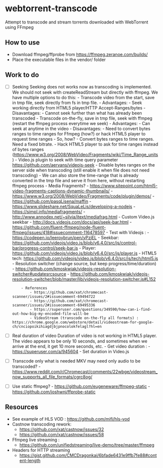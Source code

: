 # webtorrent-transcode
Attempt to transcode and stream torrents downloaded with WebTorrent using FFmpeg

## How to use

- Download ffmpeg/ffprobe from https://ffmpeg.zeranoe.com/builds/
- Place the executable files in the vendor/ folder

## Work to do

- [ ] Seeking
      Seeking does not works now as transcoding is implemented.
      We should not seek with createReadStream but directly with ffmpeg.
      We have multiple options to do this:
      - Transcode video from the start, save in tmp file, seek directly from fs in tmp file.
          - Advantages:
              - Seek working directly from HTML5 player/HTTP Accept-Ranges/bytes
          - Disavantages:
              - Cannot seek further than what has already been transcoded
      - Transcode on-the-fly, save in tmp file, seek with ffmpeg (restart the ffmpeg process everytime we seek)
          - Advantages:
              - Can seek at anytime in the video
          - Disavantages:
              - Need to convert bytes ranges to time ranges for Ffmpeg (how?) or hack HTML5 player to request time ranges
          - So, how?
              - Convert bytes ranges to time ranges. Need a fixed bitrate.
              - Hack HTML5 player to ask for time ranges instead of bytes ranges (https://www.w3.org/2008/WebVideo/Fragments/wiki/Time_Range_units)
                  - Video.js plugin to seek with time query parameter https://github.com/aervans/videojs-seek
                  - Disable bytes ranges on the server side when transcoding (still enable it when file does not need transcoding)
              - We can also store the time-range that is already converted in the tmp file and serve it from here, without restarting ffmpeg process
              - Media Fragments?
                  - https://www.sitepoint.com/html5-video-fragments-captions-dynamic-thumbnails/
                  - https://www.w3.org/2008/WebVideo/Fragments/code/plugin/demos/
                  - https://github.com/pasqLisena/maffin
                  - https://www.slideshare.net/SquaLeLis/developing-a-nodejs
                  - https://simpl.info/mediafragments/
                  - http://www.annodex.net/~silvia/itext/mediafrag.html
              - Custom Video.js seekbar
                  - http://docs.videojs.com/docs/api/seek-bar.html
                  - https://github.com/fluent-ffmpeg/node-fluent-ffmpeg/issues/418#issuecomment-116478597
              - Test with Videojs :
                  - https://codepen.io/leeroybrun/pen/yPzjEL
                  - Seekbar: https://github.com/videojs/video.js/blob/v6.4.0/src/js/control-bar/progress-control/seek-bar.js
                  - Player: https://github.com/videojs/video.js/blob/v6.4.0/src/js/player.js
                  - HTML5 tech: https://github.com/videojs/video.js/blob/v6.4.0/src/js/tech/html5.js
              - Resolution switcher (change source, but keep progress/time/duration)
                  - https://github.com/kmoskwiak/videojs-resolution-switcher#updatesrcsource
                  - https://github.com/kmoskwiak/videojs-resolution-switcher/blob/master/lib/videojs-resolution-switcher.js#L152

          - References
              - https://github.com/xat/chromecast-scanner/issues/2#issuecomment-69494722
              - https://github.com/xat/chromecast-scanner/issues/2#issuecomment-69495336
              - https://superuser.com/questions/349590/how-can-i-find-out-how-big-my-encoded-file-will-be
              - VideoStream (transcode on-the-fly all formats) : https://chrome.google.com/webstore/detail/videostream-for-google-ch/cnciopoikihiagdjbjpnocolokfelagl?hl=en

- [ ] Real duration of video
      Duration of video is not working in HTML5 player. 
      The video appears to be only 10 seconds, and sometimes when we arrive at the end, it get 10 more seconds, etc.
      - Get video duration :
          - https://superuser.com/a/945604
      - Set duration in Video.js
- [ ] Transcode only what is needed
      MKV may need only audio to be transcoded?
      - https://www.reddit.com/r/Chromecast/comments/22wbge/videostream_now_supports_all_file_formats/cgrc8og/
- [ ] Use static ffmpeg?
      - https://github.com/eugeneware/ffmpeg-static
      - https://github.com/joshwnj/ffprobe-static

## Resources

- See example of HLS VOD : https://github.com/mifi/hls-vod
- Castnow transcoding rework: 
    - https://github.com/xat/castnow/issues/32
    - https://github.com/xat/castnow/issues/58
- Ffmpeg live streaming :
    - https://github.com/unifiedstreaming/live-demo/tree/master/ffmpeg
- Headers for HTTP streaming
    - https://gist.github.com/CMCDragonkai/6bfade6431e9ffb7fe88#content-length